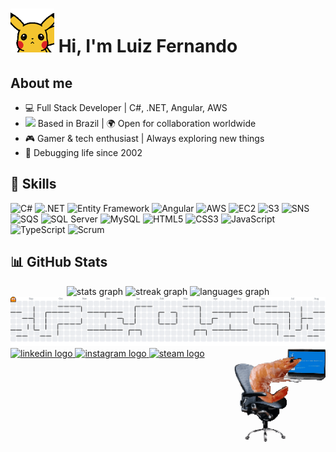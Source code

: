 <h1> <img src="https://raw.githubusercontent.com/LuizFernandoAzevedo/LuizFernandoAzevedo/main/assets/pikachu-wave.gif" width="70">  Hi, I'm Luiz Fernando</h1>

## About me

- 💻 Full Stack Developer | C#, .NET, Angular, AWS  
- <img src="https://cdn-icons-png.flaticon.com/128/197/197386.png" width="17"/> Based in Brazil | 🌍 Open for collaboration worldwide
- 🎮 Gamer & tech enthusiast | Always exploring new things
- 🐛 Debugging life since 2002

## 🚀 Skills

![C#](https://img.shields.io/badge/C%23-239120?style=flat&logo=c-sharp&logoColor=white)
![.NET](https://img.shields.io/badge/.NET-512BD4?style=flat&logo=dotnet&logoColor=white)
![Entity Framework](https://img.shields.io/badge/Entity%20Framework-512BD4?style=flat&logo=dotnet&logoColor=white)
![Angular](https://img.shields.io/badge/Angular-DD0031?style=flat&logo=angular&logoColor=white)
![AWS](https://img.shields.io/badge/AWS-FF9900?style=flat&logo=amazonaws&logoColor=white)
![EC2](https://img.shields.io/badge/Amazon%20EC2-FF9900?style=flat&logo=amazon-ec2&logoColor=white)
![S3](https://img.shields.io/badge/Amazon%20S3-569A31?style=flat&logo=amazon-s3&logoColor=white)
![SNS](https://img.shields.io/badge/Amazon%20SNS-FF4F8B?style=flat&logo=amazonaws&logoColor=white)
![SQS](https://img.shields.io/badge/Amazon%20SQS-FF4F8B?style=flat&logo=amazonaws&logoColor=white)
![SQL Server](https://img.shields.io/badge/SQL%20Server-CC2927?style=flat&logo=microsoftsqlserver&logoColor=white)
![MySQL](https://img.shields.io/badge/MySQL-005C84?style=flat&logo=mysql&logoColor=white)
![HTML5](https://img.shields.io/badge/HTML5-E34F26?style=flat&logo=html5&logoColor=white)
![CSS3](https://img.shields.io/badge/CSS3-1572B6?style=flat&logo=css3&logoColor=white)
![JavaScript](https://img.shields.io/badge/JavaScript-F7DF1E?style=flat&logo=javascript&logoColor=black)
![TypeScript](https://img.shields.io/badge/TypeScript-3178C6?style=flat&logo=typescript&logoColor=white)
![Scrum](https://img.shields.io/badge/Scrum-6DB33F?style=flat&logo=trello&logoColor=white)

## 📊 GitHub Stats

<div align="center">
  <img src="https://github-readme-stats.vercel.app/api?username=LuizFernandoAzevedo&hide_title=false&hide_rank=false&show_icons=true&include_all_commits=true&count_private=true&disable_animations=false&theme=dracula&locale=en&hide_border=false" height="150" alt="stats graph"  />
  <img src="https://streak-stats.demolab.com?user=LuizFernandoAzevedo&locale=en&mode=daily&theme=dracula&hide_border=false&border_radius=5" height="150" alt="streak graph"  />
  <img src="https://github-readme-stats.vercel.app/api/top-langs?username=LuizFernandoAzevedo&locale=en&hide_title=false&layout=compact&card_width=320&langs_count=5&theme=dracula&hide_border=false" height="150" alt="languages graph"  />
</div>


<picture>
  <source media="(prefers-color-scheme: dark)" srcset="https://raw.githubusercontent.com/LuizFernandoAzevedo/LuizFernandoAzevedo/output/pacman-contribution-graph-dark.svg">
  <source media="(prefers-color-scheme: light)" srcset="https://raw.githubusercontent.com/LuizFernandoAzevedo/LuizFernandoAzevedo/output/pacman-contribution-graph.svg">
  <img alt="pacman contribution graph" src="https://raw.githubusercontent.com/LuizFernandoAzevedo/LuizFernandoAzevedo/output/pacman-contribution-graph.svg">
</picture>

<img align="right" height="150" src="https://raw.githubusercontent.com/LuizFernandoAzevedo/LuizFernandoAzevedo/main/assets/shrimp-working.gif"/>

<div align="left">
  <a href="https://www.linkedin.com/in/luiz-fernando-azevedo-de-oliveira" target="_blank">
    <img src="https://img.shields.io/static/v1?label=&message=LinkedIn&color=0077B5&logo=linkedin&logoColor=white&style=for-the-badge" height="35" alt="linkedin logo" />
  </a>
  <a href="https://www.instagram.com/luiz_fernandoazev" target="_blank">
    <img src="https://img.shields.io/static/v1?label=&message=Instagram&color=E4405F&logo=instagram&logoColor=white&style=for-the-badge" height="35" alt="instagram logo" />
  </a>
  <a href="https://steamcommunity.com/id/Viruscreep/" target="_blank">
    <img src="https://img.shields.io/static/v1?label=&message=Steam&color=171A21&logo=steam&logoColor=white&style=for-the-badge" height="35" alt="steam logo" />
  </a>
</div>